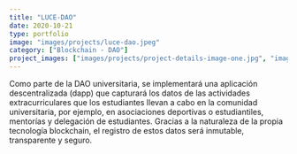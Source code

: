 ```yaml
---
title: "LUCE-DAO"
date: 2020-10-21
type: portfolio
image: "images/projects/luce-dao.jpeg"
category: ["Blockchain - DAO"]
project_images: ["images/projects/project-details-image-one.jpg", "images/projects/project-details-image-two.jpg"]
---
```


Como parte de la DAO universitaria, se implementará una aplicación descentralizada (dapp) que capturará los datos de las actividades extracurriculares que los estudiantes llevan a cabo en la comunidad universitaria, por ejemplo, en asociaciones deportivas o estudiantiles, mentorías y delegación de estudiantes. Gracias a la naturaleza de la propia tecnología blockchain, el registro de estos datos será inmutable, transparente y seguro.